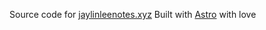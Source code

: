Source code for [jaylinleenotes.xyz](http://jaylinleenotes.xyz/) Built with [Astro](https://astro.build) with love